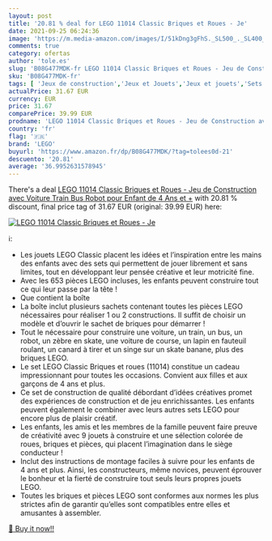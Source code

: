 ```yaml
---
layout: post
title: '20.81 % deal for LEGO 11014 Classic Briques et Roues - Je'
date: 2021-09-25 06:24:36
image: 'https://m.media-amazon.com/images/I/51kDng3gFhS._SL500_._SL400_.jpg'
comments: true
category: ofertas
author: 'tole.es'
slug: 'B08G477MDK-fr LEGO 11014 Classic Briques et Roues - Jeu de Construction...'
sku: 'B08G477MDK-fr'
tags: [ 'Jeux de construction','Jeux et Jouets','Jeux et jouets','Sets de jeux de construction','lego', ]
actualPrice: 31.67 EUR
currency: EUR
price: 31.67
comparePrice: 39.99 EUR
prodname: 'LEGO 11014 Classic Briques et Roues - Jeu de Construction avec Voiture  Train  Bus  Robot pour Enfant de 4 Ans et +'
country: 'fr'
flag: '🇫🇷'
brand: 'LEGO'
buyurl: 'https://www.amazon.fr/dp/B08G477MDK/?tag=tolees0d-21'
descuento: '20.81'
average: '36.9952631578945'
---
```


There's a deal [LEGO 11014 Classic Briques et Roues - Jeu de Construction avec Voiture  Train  Bus  Robot pour Enfant de 4 Ans et +](https://www.amazon.fr/dp/B08G477MDK/?tag=tolees0d-21)  with  20.81 % discount, final price tag of  31.67 EUR (original: 39.99 EUR) here:

[![LEGO 11014 Classic Briques et Roues - Je](https://m.media-amazon.com/images/I/51kDng3gFhS._SL500_._SL400_.jpg)](https://www.amazon.fr/dp/B08G477MDK/?tag=tolees0d-21)

ℹ️:

- Les jouets LEGO Classic placent les idées et l’inspiration entre les mains des enfants avec des sets qui permettent de jouer librement et sans limites, tout en développant leur pensée créative et leur motricité fine.
- Avec les 653 pièces LEGO incluses, les enfants peuvent construire tout ce qui leur passe par la tête !
- Que contient la boîte
- La boîte inclut plusieurs sachets contenant toutes les pièces LEGO nécessaires pour réaliser 1 ou 2 constructions. Il suffit de choisir un modèle et d’ouvrir le sachet de briques pour démarrer !
- Tout le nécessaire pour construire une voiture, un train, un bus, un robot, un zèbre en skate, une voiture de course, un lapin en fauteuil roulant, un canard à tirer et un singe sur un skate banane, plus des briques LEGO.
- Le set LEGO Classic Briques et roues (11014) constitue un cadeau impressionnant pour toutes les occasions. Convient aux filles et aux garçons de 4 ans et plus.
- Ce set de construction de qualité débordant d’idées créatives promet des expériences de construction et de jeu enrichissantes. Les enfants peuvent également le combiner avec leurs autres sets LEGO pour encore plus de plaisir créatif.
- Les enfants, les amis et les membres de la famille peuvent faire preuve de créativité avec 9 jouets à construire et une sélection colorée de roues, briques et pièces, qui placent l’imagination dans le siège conducteur !
- Inclut des instructions de montage faciles à suivre pour les enfants de 4 ans et plus. Ainsi, les constructeurs, même novices, peuvent éprouver le bonheur et la fierté de construire tout seuls leurs propres jouets LEGO.
- Toutes les briques et pièces LEGO sont conformes aux normes les plus strictes afin de garantir qu’elles sont compatibles entre elles et amusantes à assembler.

[🛒 Buy it now!!](https://www.amazon.fr/dp/B08G477MDK/?tag=tolees0d-21)
